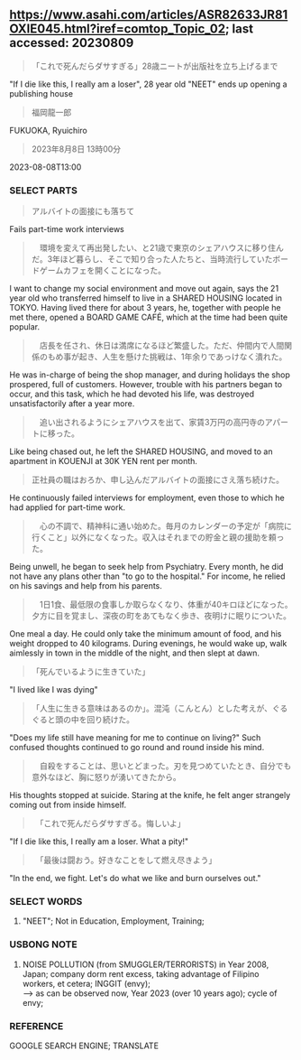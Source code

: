 ## https://www.asahi.com/articles/ASR82633JR81OXIE045.html?iref=comtop_Topic_02; last accessed: 20230809

> 「これで死んだらダサすぎる」28歳ニートが出版社を立ち上げるまで

"If I die like this, I really am a loser", 28 year old "NEET" ends up opening a publishing house

> 福岡龍一郎

FUKUOKA, Ryuichiro

> 2023年8月8日 13時00分

2023-08-08T13:00

### SELECT PARTS

> アルバイトの面接にも落ちて

Fails part-time work interviews

>　環境を変えて再出発したい、と21歳で東京のシェアハウスに移り住んだ。3年ほど暮らし、そこで知り合った人たちと、当時流行していたボードゲームカフェを開くことになった。

I want to change my social environment and move out again, says the 21 year old who transferred himself to live in a SHARED HOUSING located in TOKYO. Having lived there for about 3 years, he, together with people he met there, opened a BOARD GAME CAFÉ, which at the time had been quite popular.

>　店長を任され、休日は満席になるほど繁盛した。ただ、仲間内で人間関係のもめ事が起き、人生を懸けた挑戦は、1年余りであっけなく潰れた。

He was in-charge of being the shop manager, and during holidays the shop prospered, full of customers. However, trouble with his partners began to occur, and this task, which he had devoted his life, was destroyed unsatisfactorily after a year more.

>　追い出されるようにシェアハウスを出て、家賃3万円の高円寺のアパートに移った。

Like being chased out, he left the SHARED HOUSING, and moved to an apartment in KOUENJI at 30K YEN rent per month.

> 正社員の職はおろか、申し込んだアルバイトの面接にさえ落ち続けた。

He continuously failed interviews for employment, even those to which he had applied for part-time work.

>　心の不調で、精神科に通い始めた。毎月のカレンダーの予定が「病院に行くこと」以外になくなった。収入はそれまでの貯金と親の援助を頼った。

Being unwell, he began to seek help from Psychiatry. Every month, he did not have any plans other than "to go to the hospital." For income, he relied on his savings and help from his parents.  

>　1日1食、最低限の食事しか取らなくなり、体重が40キロほどになった。夕方に目を覚まし、深夜の町をあてもなく歩き、夜明けに眠りについた。

One meal a day. He could only take the minimum amount of food, and his weight dropped to 40 kilograms. During evenings, he would wake up, walk aimlessly in town in the middle of the night, and then slept at dawn. 

> 「死んでいるように生きていた」

"I lived like I was dying"

> 「人生に生きる意味はあるのか」。混沌（こんとん）とした考えが、ぐるぐると頭の中を回り続けた。

"Does my life still have meaning for me to continue on living?" Such confused thoughts continued to go round and round inside his mind.

>　自殺をすることは、思いとどまった。刃を見つめていたとき、自分でも意外なほど、胸に怒りが湧いてきたから。

His thoughts stopped at suicide. Staring at the knife, he felt anger strangely coming out from inside himself. 

>　「これで死んだらダサすぎる。悔しいよ」

"If I die like this, I really am a loser. What a pity!"

>　「最後は闘おう。好きなことをして燃え尽きよう」

"In the end, we fight. Let's do what we like and burn ourselves out."

### SELECT WORDS

1) "NEET"; Not in Education, Employment, Training;

### USBONG NOTE

1) NOISE POLLUTION (from SMUGGLER/TERRORISTS) in Year 2008, Japan; company dorm rent excess, taking advantage of Filipino workers, et cetera; INGGIT (envy);<br/>
--> as can be observed now, Year 2023 (over 10 years ago); cycle of envy;


### REFERENCE

GOOGLE SEARCH ENGINE; TRANSLATE
